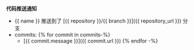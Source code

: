 **代码推送通知**

- {{ name }} 推送到了 [{{ repository }}/{{ branch }}]({{ repository_url }}) 分支
- commits:
    {% for commit in commits-%}
    - [{{ commit.message }}]({{ commit.url  }})
    {% endfor -%} 
